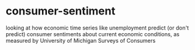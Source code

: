 # consumer-sentiment
looking at how economic time series like unemployment predict (or don't predict) consumer sentiments about current economic conditions, as measured by University of Michigan Surveys of Consumers
